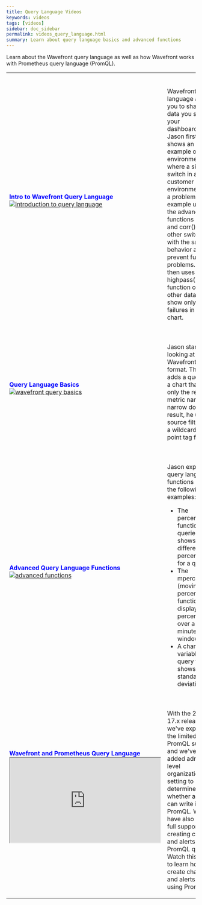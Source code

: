 ```yaml
---
title: Query Language Videos
keywords: videos
tags: [videos]
sidebar: doc_sidebar
permalink: videos_query_language.html
summary: Learn about query language basics and advanced functions
---
```

Learn about the Wavefront query language as well as how Wavefront works with Prometheus query language (PromQL).

<table style="width: 100%;">
<tbody>
<tr>
<td width="35%"><strong><font color="blue">Intro to Wavefront Query Language</font></strong><br> <a href="https://vmwarelearningzone.vmware.com/oltpublish/site/openlearn.do?dispatch=previewLesson&id=60b992dc-dc7a-11e7-a6ac-0cc47a352510&inner=true&player2=true" target="_blank"><img src="/images/v_ql_intro.png" alt="introduction to query language"/></a></td>
<td width="65%"><br><p>Wavefront query language allows you to shape the data you see in your dashboards. Jason first shows an example of an environment where a single switch in a customer environment had a problem. The example uses the advanced functions if() at() and corr() to find other switches with the same behavior and prevent further problems. Jason then uses the highpass() function on other data to show only true failures in a chart. </p> </td>
</tr>
<tr>
<td><strong><font color="blue">Query Language Basics</font></strong><br>
<a href="https://vmwarelearningzone.vmware.com/oltpublish/site/openlearn.do?dispatch=previewLesson&id=61f9391c-dc7a-11e7-a6ac-0cc47a352510&inner=true&player2=true" target="_blank"><img src="/images/v_ql_basics.png" alt="wavefront query basics"/></a></td>
<td><br>
<p>Jason starts by looking at the Wavefront data format. Then he adds a query to a chart that has only the required metric name. To narrow down the result, he uses a source filter with a wildcard and a point tag filter.  </p>
</td>
</tr>
<tr>
<td><strong><font color="blue">Advanced Query Language Functions</font></strong><br>
<a href="https://vmwarelearningzone.vmware.com/oltpublish/site/openlearn.do?dispatch=previewLesson&id=6601e213-dc7a-11e7-a6ac-0cc47a352510&inner=true&player2=true" target="_blank"><img src="/images/v_ql_advanced.png" alt="advanced functions"/></a></td>
<td><br>
<p>Jason explores query language functions using the following examples:
<ul>
<li>The percentile() function in 3 queries shows different percentiles for a query.</li>
<li>The mpercentile() (moving percentile) function displays percentile over a 30 minute window.</li>
<li>A chart variable in a query that shows the standard deviation.</li>
</ul></p>
</td>
</tr>
<tr>
<td><strong><font color="blue">Wavefront and Prometheus Query Language</font></strong><br>
<iframe src="https://bcove.video/3tLRB6l" width="400" height="225" allowfullscreen="true" alt="Wavefront and PromQL"></iframe></td>
<td><br>
<p>With the 2021-17.x release, we've expanded the limited PromQL support and we've added admin-level organization setting to determine whether a user can write in PromQL. We have also added full support for creating charts and alerts with PromQL queries. Watch this video to learn how to create charts and alerts by using PromQL.</p>
</td>
</tr>
</tbody>
</table>
